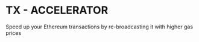 # TX - ACCELERATOR

Speed up your Ethereum transactions by re-broadcasting it with higher gas prices
